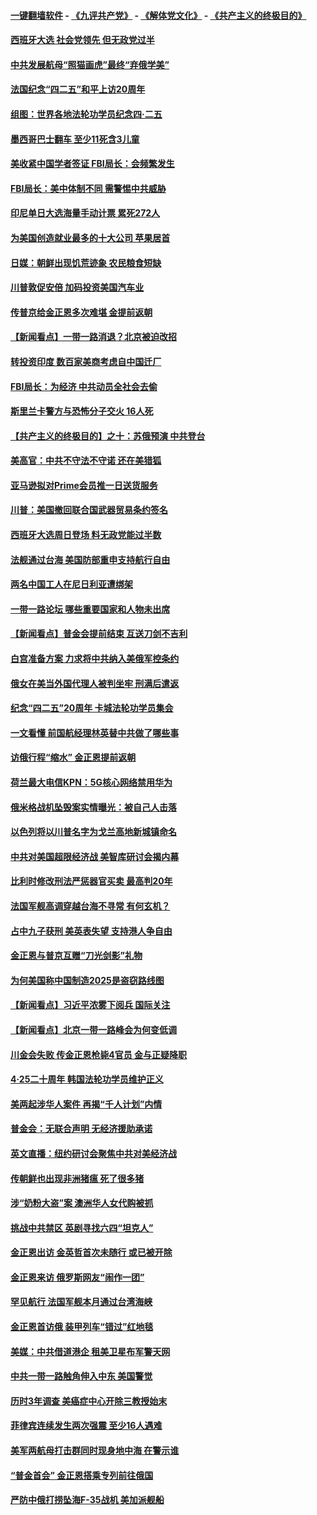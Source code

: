 #### [一键翻墙软件](https://github.com/gfw-breaker/nogfw/blob/master/README.md?t=04290038) -  [《九评共产党》](https://github.com/gfw-breaker/9ping.md?t=04290038) - [《解体党文化》](https://github.com/gfw-breaker/jtdwh.md?t=04290038) - [《共产主义的终极目的》](https://github.com/gfw-breaker/gczydzjmd.md?t=04290038)

#### [西班牙大选 社会党领先 但无政党过半](../pages/nsc418/n11220267.md?t=04290038) 

#### [中共发展航母“照猫画虎”最终“弃俄学美”](../pages/nsc418/n11220151.md?t=04290038) 

#### [法国纪念“四二五”和平上访20周年](../pages/nsc418/n11219882.md?t=04290038) 

#### [组图：世界各地法轮功学员纪念四‧二五](../pages/nsc418/n11203328.md?t=04290038) 

#### [墨西哥巴士翻车 至少11死含3儿童](../pages/nsc418/n11220073.md?t=04290038) 

#### [美收紧中国学者签证 FBI局长：会频繁发生](../pages/nsc418/n11219985.md?t=04290038) 

#### [FBI局长：美中体制不同 需警惕中共威胁](../pages/nsc418/n11218409.md?t=04290038) 

#### [印尼单日大选海量手动计票 累死272人](../pages/nsc418/n11219625.md?t=04290038) 

#### [为美国创造就业最多的十大公司 苹果居首](../pages/nsc418/n11216870.md?t=04290038) 

#### [日媒：朝鲜出现饥荒迹象 农民粮食短缺](../pages/nsc418/n11218950.md?t=04290038) 

#### [川普敦促安倍 加码投资美国汽车业](../pages/nsc418/n11218505.md?t=04290038) 

#### [传普京给金正恩多次难堪 金提前返朝](../pages/nsc418/n11218286.md?t=04290038) 

#### [【新闻看点】一带一路消退？北京被迫改招](../pages/nsc418/n11217837.md?t=04290038) 

#### [转投资印度 数百家美商考虑自中国迁厂](../pages/nsc418/n11218089.md?t=04290038) 

#### [FBI局长：为经济 中共动员全社会去偷](../pages/nsc418/n11217723.md?t=04290038) 

#### [斯里兰卡警方与恐怖分子交火 16人死](../pages/nsc418/n11217767.md?t=04290038) 

#### [【共产主义的终极目的】之十：苏俄预演 中共登台](../pages/nsc418/n11118424.md?t=04290038) 

#### [美高官：中共不守法不守诺 还在美猎狐](../pages/nsc418/n11215821.md?t=04290038) 

#### [亚马逊拟对Prime会员推一日送货服务](../pages/nsc418/n11217774.md?t=04290038) 

#### [川普：美国撤回联合国武器贸易条约签名](../pages/nsc418/n11216651.md?t=04290038) 

#### [西班牙大选周日登场 料无政党能过半数](../pages/nsc418/n11217298.md?t=04290038) 

#### [法舰通过台海 美国防部重申支持航行自由](../pages/nsc418/n11217098.md?t=04290038) 

#### [两名中国工人在尼日利亚遭绑架](../pages/nsc418/n11217100.md?t=04290038) 

#### [一带一路论坛 哪些重要国家和人物未出席](../pages/nsc418/n11216453.md?t=04290038) 

#### [【新闻看点】普金会提前结束 互送刀剑不吉利](../pages/nsc418/n11216173.md?t=04290038) 

#### [白宫准备方案 力求将中共纳入美俄军控条约](../pages/nsc418/n11216480.md?t=04290038) 

#### [俄女在美当外国代理人被判坐牢 刑满后遣返](../pages/nsc418/n11216378.md?t=04290038) 

#### [纪念“四二五”20周年 卡城法轮功学员集会](../pages/nsc418/n11216107.md?t=04290038) 

#### [一文看懂 前国航经理林英替中共做了哪些事](../pages/nsc418/n11209507.md?t=04290038) 

#### [访俄行程“缩水” 金正恩提前返朝](../pages/nsc418/n11215584.md?t=04290038) 

#### [荷兰最大电信KPN：5G核心网络禁用华为](../pages/nsc418/n11215182.md?t=04290038) 

#### [俄米格战机坠毁案实情曝光：被自己人击落](../pages/nsc418/n11215228.md?t=04290038) 

#### [以色列将以川普名字为戈兰高地新城镇命名](../pages/nsc418/n11214872.md?t=04290038) 

#### [中共对美国超限经济战 美智库研讨会揭内幕](../pages/nsc418/n11213513.md?t=04290038) 

#### [比利时修改刑法严惩器官买卖 最高判20年](../pages/nsc418/n11214014.md?t=04290038) 

#### [法国军舰高调穿越台海不寻常 有何玄机？](../pages/nsc418/n11212958.md?t=04290038) 

#### [占中九子获刑 美英表失望 支持港人争自由](../pages/nsc418/n11214008.md?t=04290038) 

#### [金正恩与普京互赠“刀光剑影”礼物](../pages/nsc418/n11213919.md?t=04290038) 

#### [为何美国称中国制造2025是盗窃路线图](../pages/nsc418/n11213477.md?t=04290038) 

#### [【新闻看点】习近平浓雾下阅兵 国际关注](../pages/nsc418/n11213488.md?t=04290038) 

#### [【新闻看点】北京一带一路峰会为何变低调](../pages/nsc418/n11213195.md?t=04290038) 

#### [川金会失败 传金正恩枪毙4官员 金与正疑降职](../pages/nsc418/n11213139.md?t=04290038) 

#### [4·25二十周年 韩国法轮功学员维护正义](../pages/nsc418/n11212889.md?t=04290038) 

#### [美两起涉华人案件 再揭“千人计划”内情](../pages/nsc418/n11212574.md?t=04290038) 

#### [普金会：无联合声明 无经济援助承诺](../pages/nsc418/n11212638.md?t=04290038) 

#### [英文直播：纽约研讨会聚焦中共对美经济战](../pages/nsc418/n11212947.md?t=04290038) 

#### [传朝鲜也出现非洲猪瘟 死了很多猪](../pages/nsc418/n11211952.md?t=04290038) 

#### [涉“奶粉大盗”案 澳洲华人女代购被抓](../pages/nsc418/n11211110.md?t=04290038) 

#### [挑战中共禁区 英剧寻找六四“坦克人”](../pages/nsc418/n11210393.md?t=04290038) 

#### [金正恩出访 金英哲首次未随行 或已被开除](../pages/nsc418/n11211031.md?t=04290038) 

#### [金正恩来访 俄罗斯网友“闹作一团”](../pages/nsc418/n11210902.md?t=04290038) 

#### [罕见航行 法国军舰本月通过台湾海峡](../pages/nsc418/n11210844.md?t=04290038) 

#### [金正恩首访俄 装甲列车“错过”红地毯](../pages/nsc418/n11210508.md?t=04290038) 

#### [美媒：中共借道港企 租美卫星布军警天网](../pages/nsc418/n11210381.md?t=04290038) 

#### [中共一带一路触角伸入中东 美国警觉](../pages/nsc418/n11209918.md?t=04290038) 

#### [历时3年调查 美癌症中心开除三教授始末](../pages/nsc418/n11208582.md?t=04290038) 

#### [菲律宾连续发生两次强震 至少16人遇难](../pages/nsc418/n11209625.md?t=04290038) 

#### [美军两航母打击群同时现身地中海 在警示谁](../pages/nsc418/n11209663.md?t=04290038) 

#### [“普金首会” 金正恩搭乘专列前往俄国](../pages/nsc418/n11209254.md?t=04290038) 

#### [严防中俄打捞坠海F-35战机 美加派舰船](../pages/nsc418/n11208509.md?t=04290038) 

